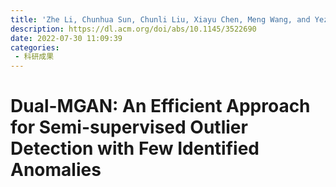 ```yaml
---
title: 'Zhe Li, Chunhua Sun, Chunli Liu, Xiayu Chen, Meng Wang, and Yezheng Liu. 2022. Dual-MGAN: An Efficient Approach for Semi-supervised Outlier Detection with Few Identified Anomalies. ACM Trans. Knowl. Discov. Data 16, 6, Article 107 (December 2022), 30 pages.'
description: https://dl.acm.org/doi/abs/10.1145/3522690
date: 2022-07-30 11:09:39
categories:
 - 科研成果
---
```

# Dual-MGAN: An Efficient Approach for Semi-supervised Outlier Detection with Few Identified Anomalies